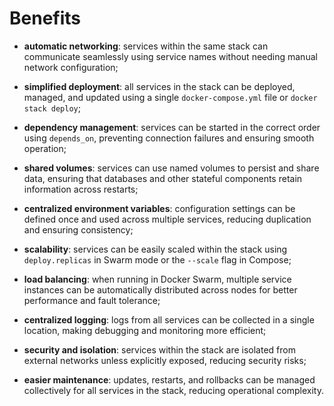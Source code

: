 # Benefits

- **automatic networking**: services within the same stack can communicate seamlessly using service names without needing manual network configuration;
- **simplified deployment**: all services in the stack can be deployed, managed, and updated using a single `docker-compose.yml` file or `docker stack deploy`;
- **dependency management**: services can be started in the correct order using `depends_on`, preventing connection failures and ensuring smooth operation;


- **shared volumes**: services can use named volumes to persist and share data, ensuring that databases and other stateful components retain information across restarts;
- **centralized environment variables**: configuration settings can be defined once and used across multiple services, reducing duplication and ensuring consistency;
- **scalability**: services can be easily scaled within the stack using `deploy.replicas` in Swarm mode or the `--scale` flag in Compose;


- **load balancing**: when running in Docker Swarm, multiple service instances can be automatically distributed across nodes for better performance and fault tolerance;
- **centralized logging**: logs from all services can be collected in a single location, making debugging and monitoring more efficient;
- **security and isolation**: services within the stack are isolated from external networks unless explicitly exposed, reducing security risks;


- **easier maintenance**: updates, restarts, and rollbacks can be managed collectively for all services in the stack, reducing operational complexity.
